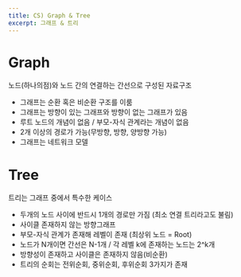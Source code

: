 ```yaml
---
title: CS) Graph & Tree
excerpt: 그래프 & 트리
---
```


# Graph
노드(하나의점)와 노드 간의 연결하는 간선으로 구성된 자료구조  
- 그래프는 순환 혹은 비순환 구조를 이룸
- 그래프는 방향이 있는 그래프와 방향이 없는 그래프가 있음
- 루트 노드의 개념이 없음 / 부모-자식 관계라는 개념이 없음
- 2개 이상의 경로가 가능(무방향, 방향, 양방향 가능)
- 그래프는 네트워크 모델

# Tree
트리는 그래프 중에서 특수한 케이스 
- 두개의 노드 사이에 반드시 1개의 경로만 가짐 (최소 연결 트리라고도 불림)
- 사이클 존재하지 않는 방향그래프 
- 부모-자식 관계가 존재해 레벨이 존재 (최상위 노드 = Root)
- 노드가 N개이면 간선은 N-1개 / 각 레벨 k에 존재하는 노드는 2^k개
- 방향성이 존재하고 사이클은 존재하지 않음(비순환)
- 트리의 순회는 전위순회, 중위순회, 후위순회 3가지가 존재


